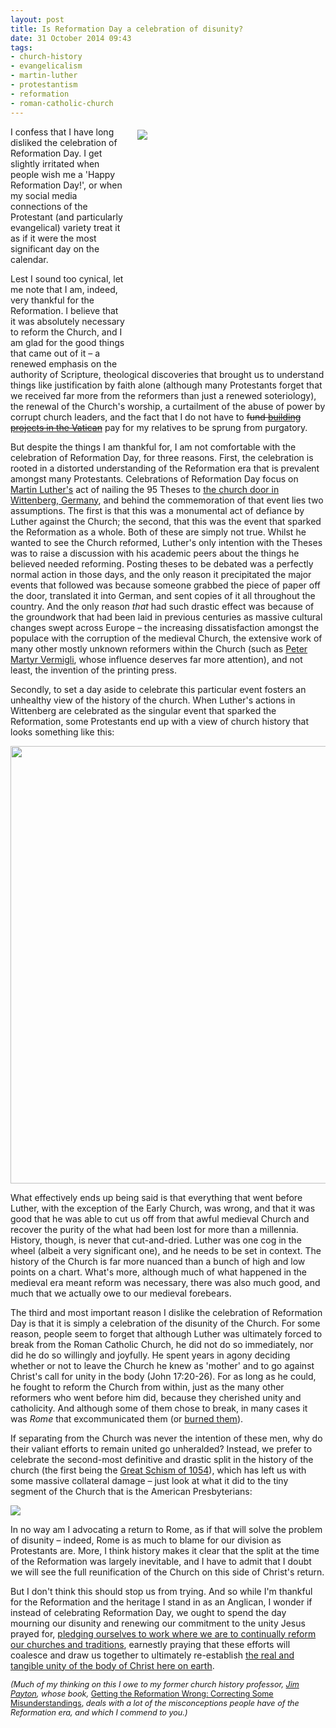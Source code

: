 ```yaml
---
layout: post
title: Is Reformation Day a celebration of disunity?
date: 31 October 2014 09:43
tags:
- church-history
- evangelicalism
- martin-luther
- protestantism
- reformation
- roman-catholic-church
---
```

<div style="float: right; margin: 5px 1px 0px 20px; width: 300px; height: 380px;"><img src="https://dl.dropbox.com/u/3897986/Jake%20Blog%20Images/luther_wittenberg_1517.jpg" /></div>

I confess that I have long disliked the celebration of Reformation Day. I get slightly irritated when people wish me a 'Happy Reformation Day!', or when my social media connections of the Protestant (and particularly evangelical) variety treat it as if it were the most significant day on the calendar.

Lest I sound too cynical, let me note that I am, indeed, very thankful for the Reformation. I believe that it was absolutely necessary to reform the Church, and I am glad for the good things that came out of it – a renewed emphasis on the authority of Scripture, theological discoveries that brought us to understand things like justification by faith alone (although many Protestants forget that we received far more from the reformers than just a renewed soteriology), the renewal of the Church's worship, a curtailment of the abuse of power by corrupt church leaders, and the fact that I do not have to <span style="text-decoration: line-through;">fund <a href="http://en.wikipedia.org/wiki/St._Peter%27s_Basilica">building projects in the Vatican</a></span> pay for my relatives to be sprung from purgatory.

But despite the things I am thankful for, I am not comfortable with the celebration of Reformation Day, for three reasons. First, the celebration is rooted in a distorted understanding of the Reformation era that is prevalent amongst many Protestants. Celebrations of Reformation Day focus on [Martin Luther's](http://en.wikipedia.org/wiki/Martin_Luther) act of nailing the 95 Theses to [the church door in Wittenberg, Germany](http://en.wikipedia.org/wiki/All_Saints'_Church,_Wittenberg), and behind the commemoration of that event lies two assumptions. The first is that this was a monumental act of defiance by Luther against the Church; the second, that this was the event that sparked the Reformation as a whole. Both of these are simply not true. Whilst he wanted to see the Church reformed, Luther's only intention with the Theses was to raise a discussion with his academic peers about the things he believed needed reforming. Posting theses to be debated was a perfectly normal action in those days, and the only reason it precipitated the major events that followed was because someone grabbed the piece of paper off the door, translated it into German, and sent copies of it all throughout the country. And the only reason *that* had such drastic effect was because of the groundwork that had been laid in previous centuries as massive cultural changes swept across Europe – the increasing dissatisfaction amongst the populace with the corruption of the medieval Church, the extensive work of many other mostly unknown reformers within the Church (such as [Peter Martyr Vermigli](http://bradlittlejohn.com/2014/10/27/the-story-of-the-reformation-through-the-life-of-peter-martyr-vermigli/), whose influence deserves far more attention), and not least, the invention of the printing press.

Secondly, to set a day aside to celebrate this particular event fosters an unhealthy view of the history of the church. When Luther's actions in Wittenberg are celebrated as the singular event that sparked the Reformation, some Protestants end up with a view of church history that looks something like this:

<img src="https://db.tt/OjlK71P7" width="700">

What effectively ends up being said is that everything that went before Luther, with the exception of the Early Church, was wrong, and that it was good that he was able to cut us off from that awful medieval Church and recover the purity of the what had been lost for more than a millennia. History, though, is never that cut-and-dried. Luther was one cog in the wheel (albeit a very significant one), and he needs to be set in context. The history of the Church is far more nuanced than a bunch of high and low points on a chart. What's more, although much of what happened in the medieval era meant reform was necessary, there was also much good, and much that we actually owe to our medieval forebears.

The third and most important reason I dislike the celebration of Reformation Day is that it is simply a celebration of the disunity of the Church. For some reason, people seem to forget that although Luther was ultimately forced to break from the Roman Catholic Church, he did not do so immediately, nor did he do so willingly and joyfully. He spent years in agony deciding whether or not to leave the Church he knew as 'mother' and to go against Christ's call for unity in the body (John 17:20-26). For as long as he could, he fought to reform the Church from within, just as the many other reformers who went before him did, because they cherished unity and catholicity. And although some of them chose to break, in many cases it was *Rome* that excommunicated them (or [burned them](http://en.wikipedia.org/wiki/Category:16th-century_Protestant_martyrs)).

If separating from the Church was never the intention of these men, why do their valiant efforts to remain united go unheralded? Instead, we prefer to celebrate the second-most definitive and drastic split in the history of the church (the first being the [Great Schism of 1054](http://en.wikipedia.org/wiki/East%E2%80%93West_Schism)), which has left us with some massive collateral damage – just look at what it did to the tiny segment of the Church that is the American Presbyterians:

<img src="https://dl.dropbox.com/u/3897986/Jake%20Blog%20Images/presbyterian_churches.jpg">

In no way am I advocating a return to Rome, as if that will solve the problem of disunity – indeed, Rome is as much to blame for our division as Protestants are. More, I think history makes it clear that the split at the time of the Reformation was largely inevitable, and I have to admit that I doubt we will see the full reunification of the Church on this side of Christ's return.

But I don't think this should stop us from trying. And so while I'm thankful for the Reformation and the heritage I stand in as an Anglican, I wonder if instead of celebrating Reformation Day, we ought to spend the day mourning our disunity and renewing our commitment to the unity Jesus prayed for, [pledging ourselves to work where we are to continually reform our churches and traditions](http://blog.jakebelder.com/post/when-should-you-leave-a-denomination), earnestly praying that these efforts will coalesce and draw us together to ultimately re-establish [the real and tangible unity of the body of Christ here on earth](http://blog.jakebelder.com/post/making-the-organic-unity-of-the-church-a-reality).

<span style="font-size:90%"><em>(Much of my thinking on this I owe to my former church history professor, [Jim Payton](http://www.redeemer.ca/faculty/jim-payton.aspx), whose book,</em> [Getting the Reformation Wrong: Correcting Some Misunderstandings](http://amzn.to/1sMYufc), <em>deals with a lot of the misconceptions people have of the Reformation era, and which I commend to you.)</em></span>
